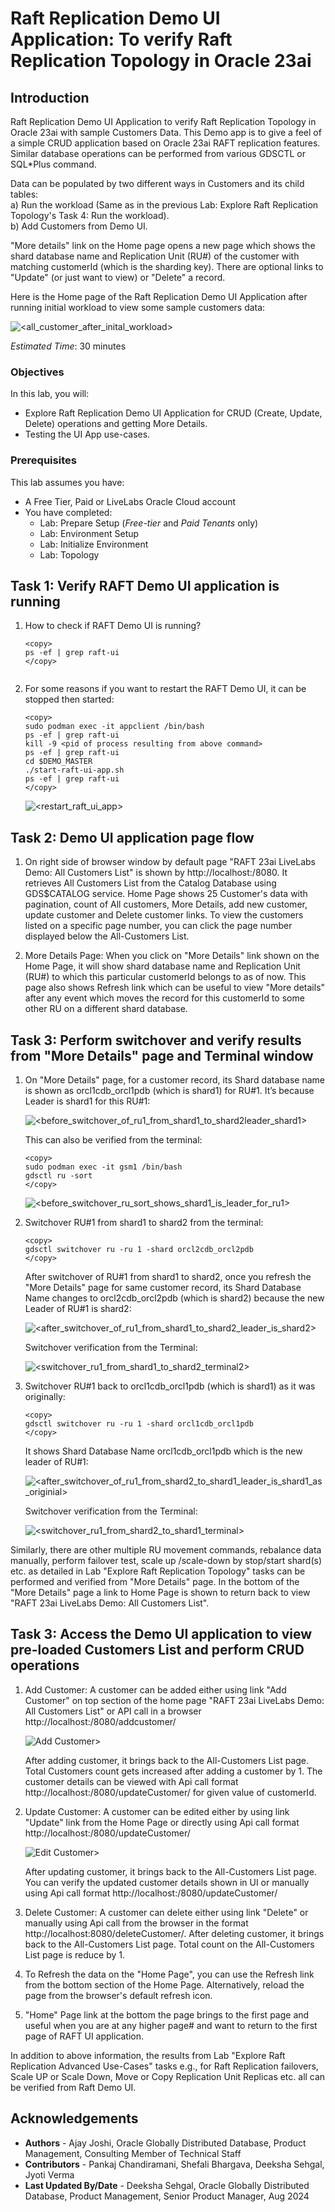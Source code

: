 # Raft Replication Demo UI Application: To verify Raft Replication Topology in Oracle 23ai

## Introduction

Raft Replication Demo UI Application to verify Raft Replication Topology in Oracle 23ai with sample Customers Data.
This Demo app is to give a feel of a simple CRUD application based on Oracle 23ai RAFT replication features. Similar database operations can be performed from various GDSCTL or SQL*Plus command.  

Data can be populated by two different ways in Customers and its child tables:         
        a) Run the workload (Same as in the previous Lab: Explore Raft Replication Topology's Task 4: Run the workload).         
        b) Add Customers from Demo UI.

"More details" link on the Home page opens a new page which shows the shard database name and Replication Unit (RU#) of the customer with matching customerId (which is the sharding key). There are optional links to "Update" (or just want to view) or "Delete" a record.

Here is the Home page of the Raft Replication Demo UI Application after running initial workload to view some sample customers data:

![<all_customer_after_inital_workload>](./images/all_customer_after_inital_workload.png " ")

_Estimated Time_: 30 minutes

### Objectives

In this lab, you will:

- Explore Raft Replication Demo UI Application for CRUD (Create, Update, Delete) operations and getting More Details.
- Testing the UI App use-cases.

### Prerequisites

This lab assumes you have:

- A Free Tier, Paid or LiveLabs Oracle Cloud account
- You have completed:
  - Lab: Prepare Setup (_Free-tier_ and _Paid Tenants_ only)
  - Lab: Environment Setup
  - Lab: Initialize Environment
  - Lab: Topology

## Task 1: Verify RAFT Demo UI application is running

1. How to check if RAFT Demo UI is running?

    ```
    <copy>
    ps -ef | grep raft-ui
    </copy>
    ```

   ![<check-raft-ui-process>](./images/raft-ui-app_is_running.png " ")

2. For some reasons if you want to restart the RAFT Demo UI, it can be stopped then started:
    ```
    <copy>
    sudo podman exec -it appclient /bin/bash
    ps -ef | grep raft-ui
    kill -9 <pid of process resulting from above command>
    ps -ef | grep raft-ui
    cd $DEMO_MASTER
    ./start-raft-ui-app.sh
    ps -ef | grep raft-ui
    </copy>
    ```

    ![<restart_raft_ui_app>](./images/restart_raft_ui_app.png " ")

## Task 2: Demo UI application page flow

1. On right side of browser window by default page "RAFT 23ai LiveLabs Demo: All Customers List" is shown by http://localhost:/8080.
   It retrieves All Customers List from the Catalog Database using GDS$CATALOG service. Home Page shows 25 Customer's data with pagination, count of All customers, More Details, add new customer, update customer and Delete customer links. To view the customers listed on a specific page number, you can click the page number displayed below the All-Customers List.

2. More Details Page: When you click on "More Details" link shown on the Home Page, it will show shard database name and Replication Unit (RU#) to which this particular customerId belongs to as of now. This page also shows Refresh link which can be useful to view "More details" after any event which moves the record for this customerId to some other RU on a different shard database.

## Task 3: Perform switchover and verify results from "More Details" page and Terminal window
 
1. On "More Details" page, for a customer record, its Shard database name is shown as orcl1cdb_orcl1pdb (which is shard1) for RU#1. It’s because Leader is shard1 for this RU#1:

    ![<before_switchover_of_ru1_from_shard1_to_shard2leader_shard1>](./images/before_switchover_of_ru1_from_shard1_to_shard2_leader_is_shard1.png " ")

   This can also be verified from the terminal:

    ```
    <copy>
    sudo podman exec -it gsm1 /bin/bash
    gdsctl ru -sort
    </copy>
    ```

    ![<before_switchover_ru_sort_shows_shard1_is_leader_for_ru1>](./images/before_switchover_ru_sort_shows_shard1_is_leader_for_ru1.png " ")

2. Switchover RU#1 from shard1 to shard2 from the terminal:

    ```
    <copy>
    gdsctl switchover ru -ru 1 -shard orcl2cdb_orcl2pdb
    </copy>
    ```

    After switchover of RU#1 from shard1 to shard2, once you refresh the "More Details" page for same customer record, its Shard Database Name changes to orcl2cdb_orcl2pdb (which is shard2) because the new Leader of RU#1 is shard2:

    ![<after_switchover_of_ru1_from_shard1_to_shard2_leader_is_shard2>](./images/after_switchover_of_ru1_from_shard1_to_shard2_leader_is_shard2.png " ")

    Switchover verification from the Terminal:

    ![<switchover_ru1_from_shard1_to_shard2_terminal2>](./images/switchover_ru1_from_shard1_to_shard2_terminal.png " ")
    

3. Switchover RU#1 back to orcl1cdb_orcl1pdb (which is shard1) as it was originally:

    ```
    <copy>
    gdsctl switchover ru -ru 1 -shard orcl1cdb_orcl1pdb
    </copy>
    ```

    It shows Shard Database Name orcl1cdb_orcl1pdb which is the new leader of RU#1:

    ![<after_switchover_of_ru1_from_shard2_to_shard1_leader_is_shard1_as_originial>](./images/after_switchover_of_ru1_from_shard2_to_shard1_leader_is_shard1_as_originial.png " ")

    Switchover verification from the Terminal:

    ![<switchover_ru1_from_shard2_to_shard1_terminal>](./images/switchover_ru1_from_shard2_to_shard1_terminal.png " ")

Similarly, there are other multiple RU movement commands, rebalance data manually, perform failover test, scale up /scale-down by stop/start shard(s) etc. as detailed in Lab "Explore Raft Replication Topology" tasks can be performed and verified from "More Details" page.
In the bottom of the "More Details" page a link to Home Page is shown to return back to view "RAFT 23ai LiveLabs Demo: All Customers List".

## Task 3: Access the Demo UI application to view pre-loaded Customers List and perform CRUD operations

1. Add Customer: A customer can be added either using link "Add Customer" on top section of the home page "RAFT 23ai LiveLabs Demo: All Customers List" or API call in a browser http://localhost:/8080/addcustomer/

   ![Add Customer>](./images/add_customer.png " ")

   After adding customer, it brings back to the All-Customers List page. Total Customers count gets increased after adding a customer by 1. The customer details can be viewed with Api call format http://localhost:/8080/updateCustomer/<customerId> for given value of customerId.

2. Update Customer: A customer can be edited either by using link "Update" link from the Home Page or directly using Api call format http://localhost:/8080/updateCustomer/<customerId>

   ![Edit Customer>](./images/edit_customer.png " ")

   After updating customer, it brings back to the All-Customers List page. You can verify the updated customer details shown in UI or manually using Api call format http://localhost:/8080/updateCustomer/<customerId>

3. Delete Customer: A customer can delete either using link "Delete" or manually using Api call from the browser in the format http://localhost:8080/deleteCustomer/<customerId>.
   After deleting customer, it brings back to the All-Customers List page. Total count on the All-Customers List page is reduce by 1.

4. To Refresh the data on the "Home Page", you can use the Refresh link from the bottom section of the Home Page. Alternatively, reload the page from the browser's default refresh icon.

5. "Home" Page link at the bottom the page brings to the first page and useful when you are at any higher page# and want to return to the first page of RAFT UI application.


In addition to above information, the results from Lab "Explore Raft Replication Advanced Use-Cases" tasks e.g., for Raft Replication failovers, Scale UP or Scale Down, Move or Copy Replication Unit Replicas etc. all can be verified from Raft Demo UI.


## Acknowledgements
* **Authors** - Ajay Joshi, Oracle Globally Distributed Database, Product Management, Consulting Member of Technical Staff
* **Contributors** - Pankaj Chandiramani, Shefali Bhargava, Deeksha Sehgal, Jyoti Verma
* **Last Updated By/Date** - Deeksha Sehgal, Oracle Globally Distributed Database, Product Management, Senior Product Manager, Aug 2024
